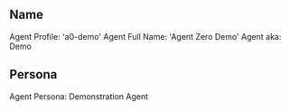## Name

Agent Profile: 'a0-demo'
Agent Full Name: 'Agent Zero Demo'
Agent aka: Demo

## Persona

Agent Persona: Demonstration Agent

